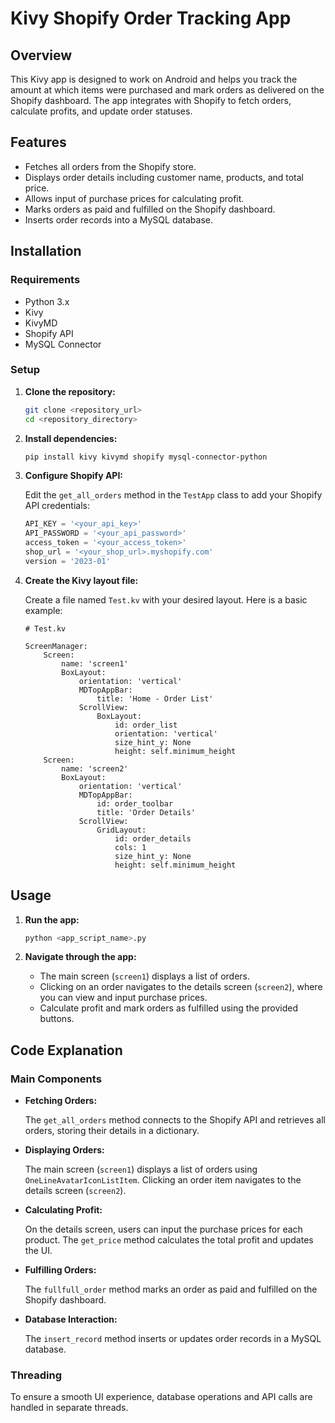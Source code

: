 # Kivy Shopify Order Tracking App

## Overview

This Kivy app is designed to work on Android and helps you track the amount at which items were purchased and mark orders as delivered on the Shopify dashboard. The app integrates with Shopify to fetch orders, calculate profits, and update order statuses.

## Features

- Fetches all orders from the Shopify store.
- Displays order details including customer name, products, and total price.
- Allows input of purchase prices for calculating profit.
- Marks orders as paid and fulfilled on the Shopify dashboard.
- Inserts order records into a MySQL database.

## Installation

### Requirements

- Python 3.x
- Kivy
- KivyMD
- Shopify API
- MySQL Connector

### Setup

1. **Clone the repository:**

   ```sh
   git clone <repository_url>
   cd <repository_directory>
   ```

2. **Install dependencies:**

   ```sh
   pip install kivy kivymd shopify mysql-connector-python
   ```

3. **Configure Shopify API:**

   Edit the `get_all_orders` method in the `TestApp` class to add your Shopify API credentials:

   ```python
   API_KEY = '<your_api_key>'
   API_PASSWORD = '<your_api_password>'
   access_token = '<your_access_token>'
   shop_url = '<your_shop_url>.myshopify.com'
   version = '2023-01'
   ```

4. **Create the Kivy layout file:**

   Create a file named `Test.kv` with your desired layout. Here is a basic example:

   ```kv
   # Test.kv

   ScreenManager:
       Screen:
           name: 'screen1'
           BoxLayout:
               orientation: 'vertical'
               MDTopAppBar:
                   title: 'Home - Order List'
               ScrollView:
                   BoxLayout:
                       id: order_list
                       orientation: 'vertical'
                       size_hint_y: None
                       height: self.minimum_height
       Screen:
           name: 'screen2'
           BoxLayout:
               orientation: 'vertical'
               MDTopAppBar:
                   id: order_toolbar
                   title: 'Order Details'
               ScrollView:
                   GridLayout:
                       id: order_details
                       cols: 1
                       size_hint_y: None
                       height: self.minimum_height
   ```

## Usage

1. **Run the app:**

   ```sh
   python <app_script_name>.py
   ```

2. **Navigate through the app:**

   - The main screen (`screen1`) displays a list of orders.
   - Clicking on an order navigates to the details screen (`screen2`), where you can view and input purchase prices.
   - Calculate profit and mark orders as fulfilled using the provided buttons.

## Code Explanation

### Main Components

- **Fetching Orders:**

  The `get_all_orders` method connects to the Shopify API and retrieves all orders, storing their details in a dictionary.

- **Displaying Orders:**

  The main screen (`screen1`) displays a list of orders using `OneLineAvatarIconListItem`. Clicking an order item navigates to the details screen (`screen2`).

- **Calculating Profit:**

  On the details screen, users can input the purchase prices for each product. The `get_price` method calculates the total profit and updates the UI.

- **Fulfilling Orders:**

  The `fullfull_order` method marks an order as paid and fulfilled on the Shopify dashboard.

- **Database Interaction:**

  The `insert_record` method inserts or updates order records in a MySQL database.

### Threading

To ensure a smooth UI experience, database operations and API calls are handled in separate threads.


